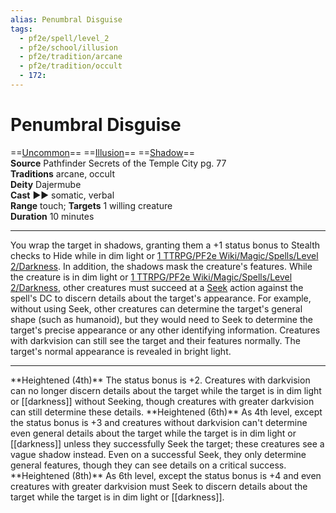 ```yaml
---
alias: Penumbral Disguise
tags:
  - pf2e/spell/level_2
  - pf2e/school/illusion
  - pf2e/tradition/arcane
  - pf2e/tradition/occult
  - 172:
---
```


# Penumbral Disguise

==[Uncommon](../../../Traits/Uncommon.md)== ==[Illusion](../../../Traits/Illusion.md)== ==[Shadow](../../../Traits/Shadow.md)==  
__Source__ Pathfinder Secrets of the Temple City pg. 77  
**Traditions** arcane, occult  
**Deity** Dajermube  
**Cast** ►► somatic, verbal  
**Range** touch; **Targets** 1 willing creature  
**Duration** 10 minutes

---

You wrap the target in shadows, granting them a +1 status bonus to Stealth checks to Hide while in dim light or [1 TTRPG/PF2e Wiki/Magic/Spells/Level 2/Darkness](1%20TTRPG/PF2e%20Wiki/Magic/Spells/Level%202/Darkness). In addition, the shadows mask the creature's features. While the creature is in dim light or [1 TTRPG/PF2e Wiki/Magic/Spells/Level 2/Darkness](1%20TTRPG/PF2e%20Wiki/Magic/Spells/Level%202/Darkness), other creatures must succeed at a [Seek](../../../Rules/Actions/Seek.md) action against the spell's DC to discern details about the target's appearance. For example, without using Seek, other creatures can determine the target's general shape (such as humanoid), but they would need to Seek to determine the target's precise appearance or any other identifying information. Creatures with darkvision can still see the target and their features normally. The target's normal appearance is revealed in bright light.

<hr>
**Heightened (4th)** The status bonus is +2. Creatures with darkvision can no longer discern details about the target while the target is in dim light or [[darkness]] without Seeking, though creatures with greater darkvision can still determine these details.
**Heightened (6th)** As 4th level, except the status bonus is +3 and creatures without darkvision can't determine even general details about the target while the target is in dim light or [[darkness]] unless they successfully Seek the target; these creatures see a vague shadow instead. Even on a successful Seek, they only determine general features, though they can see details on a critical success.
**Heightened (8th)** As 6th level, except the status bonus is +4 and even creatures with greater darkvision must Seek to discern details about the target while the target is in dim light or [[darkness]].
